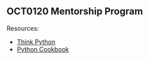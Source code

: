 ## OCT0120 Mentorship Program 

Resources:
- [Think Python](https://drive.google.com/file/d/1RJFkkddjcoptoviAeCYWfkBsMHvaiMpH/view?usp=sharing)
- [Python Cookbook](https://drive.google.com/file/d/1RJFkkddjcoptoviAeCYWfkBsMHvaiMpH/view?usp=sharing)

